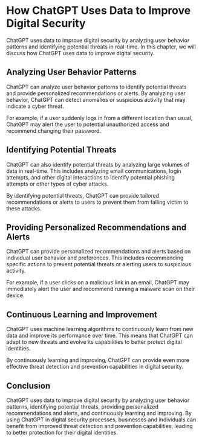 How ChatGPT Uses Data to Improve Digital Security
===================================================================================================

ChatGPT uses data to improve digital security by analyzing user behavior patterns and identifying potential threats in real-time. In this chapter, we will discuss how ChatGPT uses data to improve digital security.

Analyzing User Behavior Patterns
--------------------------------

ChatGPT can analyze user behavior patterns to identify potential threats and provide personalized recommendations or alerts. By analyzing user behavior, ChatGPT can detect anomalies or suspicious activity that may indicate a cyber threat.

For example, if a user suddenly logs in from a different location than usual, ChatGPT may alert the user to potential unauthorized access and recommend changing their password.

Identifying Potential Threats
-----------------------------

ChatGPT can also identify potential threats by analyzing large volumes of data in real-time. This includes analyzing email communications, login attempts, and other digital interactions to identify potential phishing attempts or other types of cyber attacks.

By identifying potential threats, ChatGPT can provide tailored recommendations or alerts to users to prevent them from falling victim to these attacks.

Providing Personalized Recommendations and Alerts
-------------------------------------------------

ChatGPT can provide personalized recommendations and alerts based on individual user behavior and preferences. This includes recommending specific actions to prevent potential threats or alerting users to suspicious activity.

For example, if a user clicks on a malicious link in an email, ChatGPT may immediately alert the user and recommend running a malware scan on their device.

Continuous Learning and Improvement
-----------------------------------

ChatGPT uses machine learning algorithms to continuously learn from new data and improve its performance over time. This means that ChatGPT can adapt to new threats and evolve its capabilities to better protect digital identities.

By continuously learning and improving, ChatGPT can provide even more effective threat detection and prevention capabilities in digital security.

Conclusion
----------

ChatGPT uses data to improve digital security by analyzing user behavior patterns, identifying potential threats, providing personalized recommendations and alerts, and continuously learning and improving. By using ChatGPT in digital security processes, businesses and individuals can benefit from improved threat detection and prevention capabilities, leading to better protection for their digital identities.
